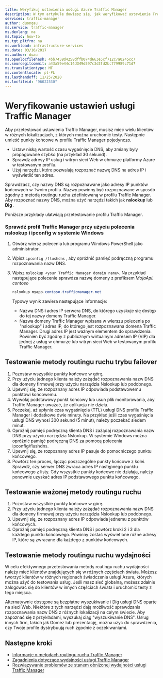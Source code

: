 ```yaml
---
title: Weryfikuj ustawienia usługi Azure Traffic Manager
description: W tym artykule dowiesz się, jak weryfikować ustawienia Traffic Manager i testować metody routingu ruchu.
services: traffic-manager
author: duongau
ms.service: traffic-manager
ms.devlang: na
ms.topic: how-to
ms.tgt_pltfrm: na
ms.workload: infrastructure-services
ms.date: 03/16/2017
ms.author: duau
ms.openlocfilehash: 4bb7458d4258dffb074d663e5cf712c7a0245cc7
ms.sourcegitcommit: a43a59e44c14d349d597c3d2fd2bc779989c71d7
ms.translationtype: MT
ms.contentlocale: pl-PL
ms.lasthandoff: 11/25/2020
ms.locfileid: "96022330"
---
```

# <a name="verify-traffic-manager-settings"></a>Weryfikowanie ustawień usługi Traffic Manager

Aby przetestować ustawienia Traffic Manager, musisz mieć wielu klientów w różnych lokalizacjach, z których można uruchomić testy. Następnie umieść punkty końcowe w profilu Traffic Manager pojedynczo.

* Ustaw niską wartość czasu wygaśnięcia DNS, aby zmiany były propagowane szybko (na przykład 30 sekund).
* Sprawdź adresy IP usług i witryn sieci Web w chmurze platformy Azure w testowanym profilu.
* Użyj narzędzi, które pozwalają rozpoznać nazwę DNS na adres IP i wyświetlić ten adres.

Sprawdzasz, czy nazwy DNS są rozpoznawane jako adresy IP punktów końcowych w Twoim profilu. Nazwy powinny być rozpoznawane w sposób zgodny z metodą routingu ruchu zdefiniowaną w profilu Traffic Manager. Aby rozpoznać nazwy DNS, można użyć narzędzi takich jak **nslookup** lub **Dig** .

Poniższe przykłady ułatwiają przetestowanie profilu Traffic Manager.

### <a name="check-traffic-manager-profile-using-nslookup-and-ipconfig-in-windows"></a>Sprawdź profil Traffic Manager przy użyciu polecenia nslookup i ipconfig w systemie Windows

1. Otwórz wiersz polecenia lub programu Windows PowerShell jako administrator.
2. Wpisz `ipconfig /flushdns` , aby opróżnić pamięć podręczną programu rozpoznawania nazw DNS.
3. Wpisz `nslookup <your Traffic Manager domain name>`. Na przykład następujące polecenie sprawdza nazwę domeny z prefiksem *MojaApl. contoso*

    ```powershell
    nslookup myapp.contoso.trafficmanager.net
    ```

    Typowy wynik zawiera następujące informacje:

    + Nazwa DNS i adres IP serwera DNS, do którego uzyskuje się dostęp do tej nazwy domeny Traffic Manager.
    + Nazwa domeny Traffic Manager wpisana w wierszu polecenia po "nslookup" i adres IP, do którego jest rozpoznawana domena Traffic Manager. Drugi adres IP jest ważnym elementem do sprawdzenia. Powinien być zgodny z publicznym wirtualnym adresem IP (VIP) dla jednej z usług w chmurze lub witryn sieci Web w testowanym profilu Traffic Manager.

## <a name="how-to-test-the-failover-traffic-routing-method"></a>Testowanie metody routingu ruchu trybu failover

1. Pozostaw wszystkie punkty końcowe w górę.
2. Przy użyciu jednego klienta należy zażądać rozpoznawania nazw DNS dla domeny firmowej przy użyciu narzędzia Nslookup lub podobnego.
3. Upewnij się, że rozpoznany adres IP odpowiada podstawowemu punktowi końcowemu.
4. Wywołaj podstawowy punkt końcowy lub usuń plik monitorowania, aby Traffic Manager uważać, że aplikacja nie działa.
5. Poczekaj, aż upłynie czas wygaśnięcia (TTL) usługi DNS profilu Traffic Manager i dodatkowe dwie minuty. Na przykład jeśli czas wygaśnięcia usługi DNS wynosi 300 sekund (5 minut), należy poczekać siedem minut.
6. Opróżnij pamięć podręczną klienta DNS i zażądaj rozpoznawania nazw DNS przy użyciu narzędzia Nslookup. W systemie Windows można opróżnić pamięć podręczną DNS za pomocą polecenia ipconfig/flushdns.
7. Upewnij się, że rozpoznany adres IP pasuje do pomocniczego punktu końcowego.
8. Powtórz ten proces, łącząc poszczególne punkty końcowe z kolei. Sprawdź, czy serwer DNS zwraca adres IP następnego punktu końcowego z listy. Gdy wszystkie punkty końcowe nie działają, należy ponownie uzyskać adres IP podstawowego punktu końcowego.

## <a name="how-to-test-the-weighted-traffic-routing-method"></a>Testowanie ważonej metody routingu ruchu

1. Pozostaw wszystkie punkty końcowe w górę.
2. Przy użyciu jednego klienta należy zażądać rozpoznawania nazw DNS dla domeny firmowej przy użyciu narzędzia Nslookup lub podobnego.
3. Upewnij się, że rozpoznany adres IP odpowiada jednemu z punktów końcowych.
4. Opróżnij pamięć podręczną klienta DNS i powtórz kroki 2 i 3 dla każdego punktu końcowego. Powinny zostać wyświetlone różne adresy IP, które są zwracane dla każdego z punktów końcowych.

## <a name="how-to-test-the-performance-traffic-routing-method"></a>Testowanie metody routingu ruchu wydajności

W celu efektywnego przetestowania metody routingu ruchu wydajności należy mieć klientów znajdujących się w różnych częściach świata. Możesz tworzyć klientów w różnych regionach świadczenia usługi Azure, których można użyć do testowania usług. Jeśli masz sieć globalną, możesz zdalnie zalogować się do klientów w innych częściach świata i uruchomić testy z tego miejsca.

Alternatywnie dostępne są bezpłatne wyszukiwanie i Dig usługi DNS oparte na sieci Web. Niektóre z tych narzędzi dają możliwość sprawdzania rozpoznawania nazw DNS z różnych lokalizacji na całym świecie. Aby zapoznać się z przykładami, wyszukaj ciąg "wyszukiwanie DNS". Usług innych firm, takich jak Gomez lub prezentację, można użyć do sprawdzenia, czy Twoje profile dystrybuują ruch zgodnie z oczekiwaniami.

## <a name="next-steps"></a>Następne kroki

* [Informacje o metodach routingu ruchu Traffic Manager](traffic-manager-routing-methods.md)
* [Zagadnienia dotyczące wydajności usługi Traffic Manager](traffic-manager-performance-considerations.md)
* [Rozwiązywanie problemów ze stanem obniżonej wydajności usługi Traffic Manager](traffic-manager-troubleshooting-degraded.md)
